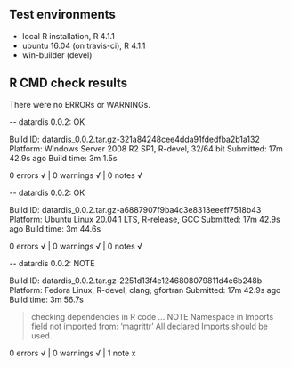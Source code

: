 ## Test environments
* local R installation, R 4.1.1
* ubuntu 16.04 (on travis-ci), R 4.1.1
* win-builder (devel)

## R CMD check results
There were no ERRORs or WARNINGs.

-- datardis 0.0.2: OK

  Build ID:   datardis_0.0.2.tar.gz-321a84248cee4dda91fdedfba2b1a132
  Platform:   Windows Server 2008 R2 SP1, R-devel, 32/64 bit
  Submitted:  17m 42.9s ago
  Build time: 3m 1.5s

0 errors √ | 0 warnings √ | 0 notes √

-- datardis 0.0.2: OK

  Build ID:   datardis_0.0.2.tar.gz-a6887907f9ba4c3e8313eeeff7518b43
  Platform:   Ubuntu Linux 20.04.1 LTS, R-release, GCC
  Submitted:  17m 42.9s ago
  Build time: 3m 44.6s

0 errors √ | 0 warnings √ | 0 notes √

-- datardis 0.0.2: NOTE

  Build ID:   datardis_0.0.2.tar.gz-2251d13f4e1246808079811d4e6b248b
  Platform:   Fedora Linux, R-devel, clang, gfortran
  Submitted:  17m 42.9s ago
  Build time: 3m 56.7s

> checking dependencies in R code ... NOTE
  Namespace in Imports field not imported from: ‘magrittr’
    All declared Imports should be used.

0 errors √ | 0 warnings √ | 1 note x
